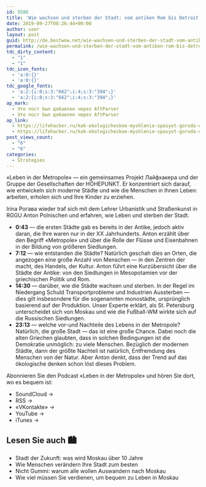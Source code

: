 ```yaml
---
id: 5586
title: 'Wie wachsen und sterben der Stadt: vom antiken Rom bis Detroit'
date: 2019-09-27T08:26:44+00:00
author: user
layout: post
guid: http://de.bestwow.net/wie-wachsen-und-sterben-der-stadt-vom-antiken-rom-bis-detroit/
permalink: /wie-wachsen-und-sterben-der-stadt-vom-antiken-rom-bis-detroit/
tdc_dirty_content:
  - "1"
  - "1"
tdc_icon_fonts:
  - 'a:0:{}'
  - 'a:0:{}'
tdc_google_fonts:
  - 'a:2:{i:0;s:3:"662";i:4;s:3:"394";}'
  - 'a:2:{i:0;s:3:"662";i:4;s:3:"394";}'
ap_mark:
  - Это пост был добавлен через AftParser
  - Это пост был добавлен через AftParser
ap_link:
  - https://lifehacker.ru/kak-ekologicheskoe-myshlenie-spasyot-goroda-ot-vymiraniya/
  - https://lifehacker.ru/kak-ekologicheskoe-myshlenie-spasyot-goroda-ot-vymiraniya/
post_views_count:
  - "6"
  - "6"
categories:
  - Strategies
---
```

«Leben in der Metropole» — ein gemeinsames Projekt Лайфхакера und der Gruppe der Gesellschaften der HÖHEPUNKT. Er konzentriert sich darauf, wie entwickeln sich moderne Städte und wie die Menschen in Ihnen Leben: arbeiten, erholen sich und Ihre Kinder zu erziehen.

Irina Рогава wieder traf sich mit dem Lehrer Urbanistik und Straßenkunst in RGGU Anton Polnischen und erfahren, wie Leben und sterben der Stadt.</p> 

  * **0:43** — die ersten Städte gab es bereits in der Antike, jedoch aktiv daran, die Ihre waren nur in der XX Jahrhunderts. Anton erzählt über den Begriff «Metropole» und über die Rolle der Flüsse und Eisenbahnen in der Bildung von größeren Siedlungen.
  * **7:12** — wie entstanden die Städte? Natürlich geschah dies an Orten, die angezogen eine große Anzahl von Menschen — in den Zentren der macht, des Handels, der Kultur. Anton führt eine Kurzübersicht über die Städte der Antike: von den Siedlungen in Mesopotamien vor der griechischen Politik und Rom.
  * **14:30** — darüber, wie die Städte wachsen und sterben. In der Regel im Niedergang Schuld Transportprobleme und Industrien Aussterben — dies gilt insbesondere für die sogenannten monostädte, ursprünglich basierend auf der Produktion. Unser Experte erklärt, als St. Petersburg unterscheidet sich von Moskau und wie die Fußball-WM wirkte sich auf die Russischen Siedlungen.
  * **23:13** — welche vor-und Nachteile des Lebens in der Metropole? Natürlich, die große Stadt — das ist eine große Chance. Dabei noch die alten Griechen glaubten, dass in solchen Bedingungen ist die Demokratie unmöglich: zu viele Menschen. Bezüglich der modernen Städte, dann der größte Nachteil ist natürlich, Entfremdung des Menschen von der Natur. Aber Anton denkt, dass der Trend auf das ökologische denken schon löst dieses Problem.

Abonnieren Sie den Podcast «Leben in der Metropole» und hören Sie dort, wo es bequem ist:

  * SoundCloud →
  * RSS →
  * «VKontakte» →
  * YouTube →
  * iTunes →

<div>
  <h2 class="read-also__title">
    <span>Lesen Sie auch</span> <span>🏙 </span>
  </h2>
  
  <ul class="read-also__list">
    <li>
      Stadt der Zukunft: was wird Moskau über 10 Jahre
    </li>
    <li>
      Wie Menschen verändern Ihre Stadt zum besten
    </li>
    <li>
      Nicht Gummi: warum alle wollen Auswandern nach Moskau
    </li>
    <li>
      Wie viel müssen Sie verdienen, um bequem zu Leben in Moskau
    </li>
  </ul>
</div>
